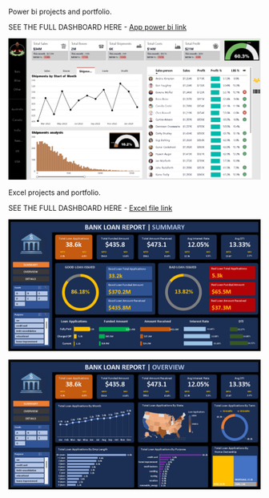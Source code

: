 Power bi projects and portfolio.

SEE THE FULL DASHBOARD HERE - [App power bi link](https://app.powerbi.com/view?r=eyJrIjoiMDZmM2FjZWMtMjk2NC00MDJhLTkxMjctZDI0NmExYjA2YTJjIiwidCI6IjJhN2VhNDYwLTBjYjMtNDkwOS04M2QwLTgyOTgyODZhODU3NiJ9)

![AWESOME CHOCOLATE DASHBOARD](Awesome_Chocolate_report.png)



Excel projects and portfolio.

SEE THE FULL DASHBOARD HERE - [Excel file link](https://1drv.ms/x/s!AtXFI5nL1G-qgme9Zy7OCveSmAKf?e=aY3PAq)

![Bank_loan_report](Bank_loan_report.png)

![Bank_loan_report](Bank_loan_report2.png)
